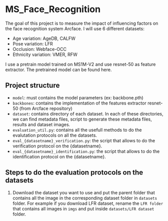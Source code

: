 # MS_Face_Recognition
The goal of this project is to measure the impact of influencing factors on the face recognition system Arcface. I will use 6 different datasets:
- Age variation: AgeDB, CALFW
- Pose variation: LFR
- Occlusion: Webface-OCC
- Ethnicity variation: VMER, RFW

I use a pretrain model trained on MS1M-V2 and use resnet-50 as feature extractor. The pretrained model can be found here.

## Project structure
- `model`: must contains the model parameters (ex: backbone.pth)
- `backbones`: contains the implementation of the features extractor resnet-50 (from Arcface repository)
- `dataset`: contains directory of each dataset. In each of these directories, we can find metadata files, script to generate these metadata files, results and dataset images.
- `evaluation_util.py`: contains all the usefull methods to do the evalutation protocols on all the datasets.
- `eval_{datasetname}_verification.py`: the script that allows to do the verification protocol on the {datasetname}.
- `eval_{datasetname}_identification.py`: the script that allows to do the identification protocol on the {datasetname}.

## Steps to do the evaluation protocols on the datasets
1. Download the dataset you want to use and put the parent folder that contains all the image in the corresponding dataset folder in `datasets` folder. For example if you download LFR dataset, rename the `LFR folder` that contains all images in `imgs` and put inside `datasets/LFR dataset` folder.

